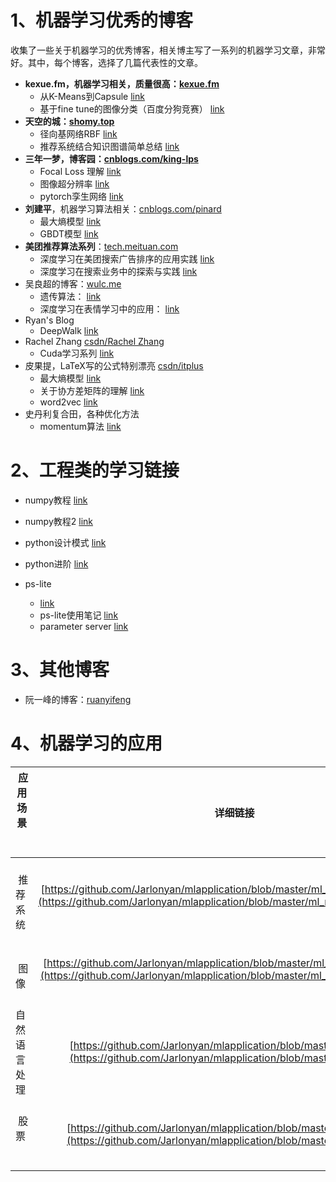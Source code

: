 
# 1、机器学习优秀的博客

收集了一些关于机器学习的优秀博客，相关博主写了一系列的机器学习文章，非常好。其中，每个博客，选择了几篇代表性的文章。

+ **kexue.fm，机器学习相关，质量很高：[kexue.fm](https://kexue.fm/archives/5112)**
  + 从K-Means到Capsule  [link](https://kexue.fm/archives/5112)
  + 基于fine tune的图像分类（百度分狗竞赛） [link](https://kexue.fm/archives/4611)
+ **天空的城：[shomy.top](http://shomy.top/2017/02/26/rbf-network/)**
  + 径向基网络RBF  [link](http://shomy.top/2017/02/26/rbf-network/)
  + 推荐系统结合知识图谱简单总结  [link](http://shomy.top/2019/03/19/kg-ns-recsys/)
+ **三年一梦，博客园：[cnblogs.com/king-lps](https://www.cnblogs.com/king-lps/default.html?page=2)**
  + Focal Loss 理解  [link](https://www.cnblogs.com/king-lps/p/9497836.html)
  + 图像超分辨率   [link](https://www.cnblogs.com/king-lps/p/9135840.html)
  + pytorch孪生网络  [link](https://www.cnblogs.com/king-lps/p/8342452.html)
+ **刘建平**，机器学习算法相关：[cnblogs.com/pinard](https://www.cnblogs.com/pinard/p/6093948.html)
  + 最大熵模型 [link](https://www.cnblogs.com/pinard/p/6093948.html)
  + GBDT模型  [link](https://www.cnblogs.com/pinard/p/6140514.html)
+ **美团推荐算法系列**：[tech.meituan.com](https://tech.meituan.com/2018/06/07/searchads-dnn.html)
  + 深度学习在美团搜索广告排序的应用实践  [link](https://tech.meituan.com/2018/06/07/searchads-dnn.html)
  + 深度学习在搜索业务中的探索与实践  [link](https://tech.meituan.com/2019/01/10/deep-learning-in-meituan-hotel-search-engine.html)
+ 吴良超的博客：[wulc.me](http://wulc.me/2017/04/10/%E9%81%97%E4%BC%A0%E7%AE%97%E6%B3%95%E7%AE%80%E4%BB%8B/)
  + 遗传算法： [link](http://wulc.me/2017/04/10/%E9%81%97%E4%BC%A0%E7%AE%97%E6%B3%95%E7%AE%80%E4%BB%8B/)
  + 深度学习在表情学习中的应用： [link](http://wulc.me/2017/09/03/%E6%B7%B1%E5%BA%A6%E5%AD%A6%E4%B9%A0%E5%9C%A8%E8%A1%A8%E6%83%85%E8%AF%86%E5%88%AB%E4%B8%AD%E7%9A%84%E5%BA%94%E7%94%A8%E6%8E%A2%E7%B4%A2/)
+ Ryan's Blog
  + DeepWalk [link](https://huangzhanpeng.github.io/2018/01/05/DeepWalk-online-learning-of-social-representations/)
+ Rachel Zhang [csdn/Rachel Zhang](https://blog.csdn.net/abcjennifer?viewmode=contents)
  + Cuda学习系列 [link](https://blog.csdn.net/abcjennifer/article/details/42436727)
+ 皮果提，LaTeX写的公式特别漂亮 [csdn/itplus](https://blog.csdn.net/itplus/article/details/26549871)
  + 最大熵模型  [link](https://blog.csdn.net/itplus/article/details/26549871)
  + 关于协方差矩阵的理解  [link](https://blog.csdn.net/itplus/article/details/11452743)
  + word2vec [link](https://blog.csdn.net/itplus/article/details/37969979)
+ 史丹利复合田，各种优化方法
  + momentum算法  [link](https://blog.csdn.net/tsyccnh/article/details/76270707)


# 2、工程类的学习链接

+ numpy教程  [link](https://mp.weixin.qq.com/s?__biz=MzU0MDQ1NjAzNg==&mid=2247486490&idx=1&sn=9b9a1de0056c790f23834d4dff729e2e&chksm=fb39a911cc4e2007774690bec02d81578fa9db5dd124ff9dadaad5f41d2c64e1fce52b874dc1&mpshare=1&scene=23&srcid=#rd)

+ numpy教程2  [link](https://mp.weixin.qq.com/s/JzlYJtl7tEQQF7yLO6L8Qg)

+ python设计模式 [link](https://blog.csdn.net/weicao1990/article/details/79108193)

+ python进阶 [link](https://docs.pythontab.com/interpy/args_kwargs/README/)

+ ps-lite 
  + [link](https://blog.csdn.net/zc02051126/article/details/50933502)
  + ps-lite使用笔记 [link](https://blog.csdn.net/weixin_42388406/article/details/81536551)
  + parameter server [link](https://www.cnblogs.com/heguanyou/p/7868596.html)

# 3、其他博客

+ 阮一峰的博客：[ruanyifeng](http://www.ruanyifeng.com/blog/)

# 4、机器学习的应用

|  应用场景        |     详细链接   |   备注  |
| ------------- |:-------------:| -----:|
|    推荐系统    |  [https://github.com/Jarlonyan/mlapplication/blob/master/ml_recommendation.md](https://github.com/Jarlonyan/mlapplication/blob/master/ml_recommendation.md)     | 
|    图像       |  [https://github.com/Jarlonyan/mlapplication/blob/master/ml_computervision.md](https://github.com/Jarlonyan/mlapplication/blob/master/ml_computervision.md)      |   
|  自然语言处理  |  [https://github.com/Jarlonyan/mlapplication/blob/master/ml_NLP.md](https://github.com/Jarlonyan/mlapplication/blob/master/ml_NLP.md)   |  
|    股票       |  [https://github.com/Jarlonyan/mlapplication/blob/master/ml_stock.md](https://github.com/Jarlonyan/mlapplication/blob/master/ml_stock.md)  | 

